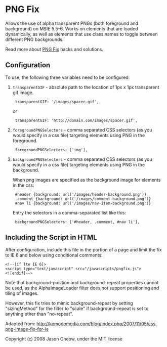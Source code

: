 # PNG Fix

Allows the use of alpha transparent PNGs (both foreground and background) on MSIE 5.5-6. Works on elements that are loaded dynamically, as well as elements that use class names to toggle between different PNG backgrounds.

Read more about [PNG Fix](http://www.pngfix.com/) hacks and solutions.

## Configuration

To use, the following three variables need to be configured:

1. `transparentGIF` - absolute path to the location of 1px x 1px transparent gif image.

        transparentGIF: '/images/spacer.gif',
    
    or
    
        transparentGIF: 'http://domain.com/images/spacer.gif',

2. `foregroundPNGSelectors` - comma separated CSS selectors (as you would specify in a css file) targeting elements using PNG in the foreground.

        foregroundPNGSelectors: ['img'],

3. `backgroundPNGSelectors` - comma separated CSS selectors (as you would specify in a css file) targeting elements using PNG in the background.

    When png images are specified as the background image for elements in the css:
    
        #header {background: url('/images/header-background.png')}
        .comment {background: url('/images/comment-background.png')}
        #nav li {background: url('/images/nav-item-background.png')}
    
    Entry the selectors in a comma-separated list like this:

        backgroundPNGSelectors: ['#header, .comment, #nav li'],

## Including the Script in HTML

After configuration, include this file in the <head> portion of a page and limit the fix to IE 6 and below using conditional comments:

    <!--[if lte IE 6]>
    <script type="text/javascript" src="/javascripts/pngfix.js">
    <![endif]-->

Note that background-position and background-repeat properties cannot be used, as the AlphaImageLoader filter does not support positioning and tiling of images.

However, this fix tries to mimic background-repeat by setting "sizingMethod" for the filter to "scale" if background-repeat is set to anything other than "no-repeat".

Adapted from: <http://komodomedia.com/blog/index.php/2007/11/05/css-png-image-fix-for-ie>

Copyright (c) 2008 Jason Cheow, under the MIT license
